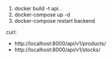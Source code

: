 1. docker build -t api .
2. docker-compose up -d
3. docker-compose restart backend

curl:
- http://localhost:8000/api/v1/products/
- http://localhost:8000/api/v1/stocks/
